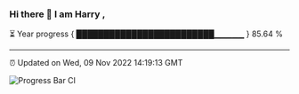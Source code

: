 ### Hi there 👋 I am Harry , 

⏳ Year progress { █████████████████████████▁▁▁▁▁ } 85.64 %

---

⏰ Updated on Wed, 09 Nov 2022 14:19:13 GMT

![Progress Bar CI](https://github.com/duykhang68/duykhang68/workflows/Progress%20Bar%20CI/badge.svg)

